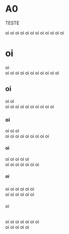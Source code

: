# A0
TESTE
<P>oi oi oi oi oi oi  oi oi oi oi oi oi</P>
<h1>oi</h1> 
<P>oi <br> oi oi oi oi oi oi oi oi oi oi oi</P>
<h2>oi</h2>
<P>oi oi <br> oi oi oi oi oi oi oi oi oi oi</P>
<h3>oi</h3>
<P>oi oi oi <br> oi oi oi oi oi oi oi oi oi</P>
<h4>oi</h4>
<P>oi oi oi oi oi <br> oi oi oi oi oi oi oi</P>
<h5>oi</h5>
<P>oi oi oi oi oi oi <br> oi oi oi oi oi oi</P>
<h6>oi</h6>
<P>oi oi oi oi oi oi oi <br> oi oi oi oi oi</P>
